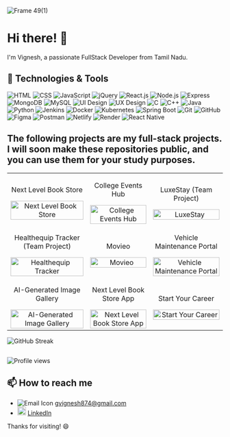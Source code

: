![Frame 49(1)](https://github.com/user-attachments/assets/8c073adb-dc50-4fdb-a59d-11eb8369509e)



# Hi there! 👋

I'm Vignesh, a passionate FullStack Developer from Tamil Nadu.

## 🔧 Technologies & Tools
![HTML](https://img.shields.io/badge/HTML5-orange?style=for-the-badge&logo=html5)
![CSS](https://img.shields.io/badge/CSS3-0802A3?style=for-the-badge&logo=css3)
![JavaScript](https://img.shields.io/badge/JavaScript-F7DF1E?style=for-the-badge&logo=javascript&logoColor=black)
![jQuery](https://img.shields.io/badge/jQuery-FF4B91?style=for-the-badge&logo=jquery)
![React.js](https://img.shields.io/badge/React.js-black?style=for-the-badge&logo=react)
![Node.js](https://img.shields.io/badge/Node.js-F7DF1E?style=for-the-badge&logo=nodedotjs)
![Express](https://img.shields.io/badge/Express-000000?style=for-the-badge&logo=express)
![MongoDB](https://img.shields.io/badge/MongoDB-orange?style=for-the-badge&logo=mongodb)
![MySQL](https://img.shields.io/badge/MySQL-blueviole?style=for-the-badge&logo=mysql)
![UI Design](https://img.shields.io/badge/UI%20Design-9cf?style=for-the-badge&logo=figma)
![UX Design](https://img.shields.io/badge/UX%20Design-blueviolet?style=for-the-badge&logo=sketch)
![C](https://img.shields.io/badge/C-blue?style=for-the-badge&logo=c)
![C++](https://img.shields.io/badge/C++-A2FF86?style=for-the-badge&logo=cplusplus)
![Java](https://img.shields.io/badge/Java-00A9FF?style=for-the-badge&logo=java)
![Python](https://img.shields.io/badge/Python-0802A3?style=for-the-badge&logo=python)
![Jenkins](https://img.shields.io/badge/Jenkins-D24939?style=for-the-badge&logo=Jenkins&logoColor=white)
![Docker](https://img.shields.io/badge/Docker-2496ED?style=for-the-badge&logo=Docker&logoColor=white)
![Kubernetes](https://img.shields.io/badge/Kubernetes-326CE5?style=for-the-badge&logo=Kubernetes&logoColor=white)
![Spring Boot](https://img.shields.io/badge/Spring%20Boot-6DB33F?style=for-the-badge&logo=Spring%20Boot&logoColor=white)
![Git](https://img.shields.io/badge/Git-F05032?style=for-the-badge&logo=git&logoColor=white)
![GitHub](https://img.shields.io/badge/GitHub-181717?style=for-the-badge&logo=github&logoColor=white)
![Figma](https://img.shields.io/badge/Figma-FF4B91?style=for-the-badge&logo=figma&logoColor=white)
![Postman](https://img.shields.io/badge/Postman-FF6C37?style=for-the-badge&logo=postman&logoColor=white)
![Netlify](https://img.shields.io/badge/Netlify-00C7B7?style=for-the-badge&logo=netlify&logoColor=white)
![Render](https://img.shields.io/badge/Render-46E3B7?style=for-the-badge&logo=render&logoColor=white)
![React Native](https://img.shields.io/badge/React_Native-blueviolet?style=for-the-badge&logo=react&logoColor=white)


## The following projects are my full-stack projects. I will soon make these repositories public, and you can use them for your study purposes.

<table>
  <tr>
    <td style="text-align: center;">
      <p>Next Level Book Store</p>
      <img src="https://github.com/user-attachments/assets/2f8f689b-35f8-4a1b-bb4d-c78fdbb080fb" alt="Next Level Book Store" width="100%" />
    </td>
    <td style="text-align: center;">
      <p>College Events Hub</p>
      <img src="https://github.com/user-attachments/assets/b486df0a-d1e6-4795-8b16-25bd4630c969" alt="College Events Hub" width="100%" />
    </td>
    <td style="text-align: center;">
      <p>LuxeStay (Team Project)</p>
      <img src="https://github.com/user-attachments/assets/e0051bf0-cff8-44df-8e76-69c375d21201" alt="LuxeStay" width="100%">
    </td>
  </tr>
  <tr>
    <td style="text-align: center;">
      <p>Healthequip Tracker (Team Project)</p>
      <img src="https://github.com/user-attachments/assets/c0d3d2c2-8b28-4f9b-b615-f48e06faf3ba" alt="Healthequip Tracker"width="100%" />
    </td>
    <td style="text-align: center;">
      <p>Movieo</p>
      <img src="https://github.com/user-attachments/assets/cfa299c9-e006-4387-916a-a12a90adaa9e" alt="Movieo" width="100%" />
    </td>
    <td style="text-align: center;">
      <p>Vehicle Maintenance Portal</p>
      <img src="https://github.com/user-attachments/assets/c0c1395f-2fe1-456d-9545-ef39fa4a8679" alt="Vehicle Maintenance Portal" width="100%" />
    </td>
  </tr>
  <tr>
    <td style="text-align: center;">
      <p>AI-Generated Image Gallery</p>
      <img src="https://github.com/user-attachments/assets/46792284-b2b5-493a-aea9-beab8639fca1" alt="AI-Generated Image Gallery" width="100%" />
    </td>
    <td style="text-align: center;">
      <p>Next Level Book Store App</p>
      <img src="https://github.com/user-attachments/assets/b232591a-b7b6-4cee-b964-332b576f58c1" alt="Next Level Book Store App"width="100%" />
    </td>
    <td style="text-align: center;">
      <p>Start Your Career</p>
      <img src="https://github.com/user-attachments/assets/4eb49e94-3a0e-4095-b516-ee639a15bb6d" alt="Start Your Career" width="100%" />
    </td>
  </tr>
</table>

<!-- ## 🌱 Currently Learning

- [Your current learning goal 1]
- [Your current learning goal 2]
-->

![GitHub Streak](https://github-readme-streak-stats.herokuapp.com/?user=vignesh60&access_token=YOUR_TOKEN)


##
![Profile views](https://hits.sh/github.com/vignesh60/vignesh60.svg?label=Profile+views)

## 📫 How to reach me

- ![Email Icon](https://img.icons8.com/ios-glyphs/20/000000/new-post.png) gvignesh874@gmail.com
- <img src="https://www.svgrepo.com/show/157006/linkedin.svg" alt="linkedin" width="20"/> [LinkedIn](https://www.linkedin.com/in/vignesh-govindasamy)

<!--
## 🚀 Projects

- [Project 1](https://github.com/yourusername/project1)
- [Project 2](https://github.com/yourusername/project2)
-->
Thanks for visiting! 😄
